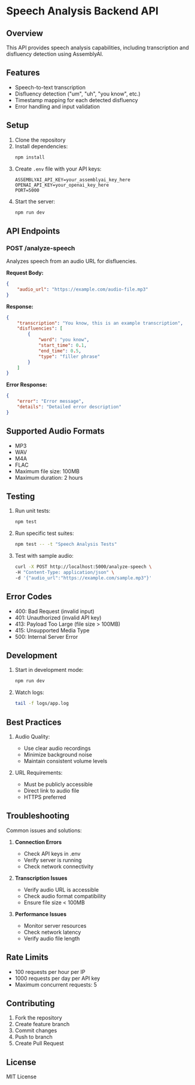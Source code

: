 # Speech Analysis Backend API

## Overview
This API provides speech analysis capabilities, including transcription and disfluency detection using AssemblyAI.

## Features
- Speech-to-text transcription
- Disfluency detection ("um", "uh", "you know", etc.)
- Timestamp mapping for each detected disfluency
- Error handling and input validation

## Setup
1. Clone the repository
2. Install dependencies:
   ```bash
   npm install
   ```
3. Create `.env` file with your API keys:
   ```
   ASSEMBLYAI_API_KEY=your_assemblyai_key_here
   OPENAI_API_KEY=your_openai_key_here
   PORT=5000
   ```
4. Start the server:
   ```bash
   npm run dev
   ```

## API Endpoints

### POST /analyze-speech
Analyzes speech from an audio URL for disfluencies.

**Request Body:**
```json
{
    "audio_url": "https://example.com/audio-file.mp3"
}
```

**Response:**
```json
{
    "transcription": "You know, this is an example transcription",
    "disfluencies": [
        {
            "word": "you know",
            "start_time": 0.1,
            "end_time": 0.5,
            "type": "filler phrase"
        }
    ]
}
```

**Error Response:**
```json
{
    "error": "Error message",
    "details": "Detailed error description"
}
```

## Supported Audio Formats
- MP3
- WAV
- M4A
- FLAC
- Maximum file size: 100MB
- Maximum duration: 2 hours

## Testing
1. Run unit tests:
   ```bash
   npm test
   ```

2. Run specific test suites:
   ```bash
   npm test -- -t "Speech Analysis Tests"
   ```

3. Test with sample audio:
   ```bash
   curl -X POST http://localhost:5000/analyze-speech \
   -H "Content-Type: application/json" \
   -d '{"audio_url":"https://example.com/sample.mp3"}'
   ```

## Error Codes
- 400: Bad Request (invalid input)
- 401: Unauthorized (invalid API key)
- 413: Payload Too Large (file size > 100MB)
- 415: Unsupported Media Type
- 500: Internal Server Error

## Development
1. Start in development mode:
   ```bash
   npm run dev
   ```

2. Watch logs:
   ```bash
   tail -f logs/app.log
   ```

## Best Practices
1. Audio Quality:
   - Use clear audio recordings
   - Minimize background noise
   - Maintain consistent volume levels

2. URL Requirements:
   - Must be publicly accessible
   - Direct link to audio file
   - HTTPS preferred

## Troubleshooting
Common issues and solutions:

1. **Connection Errors**
   - Check API keys in .env
   - Verify server is running
   - Check network connectivity

2. **Transcription Issues**
   - Verify audio URL is accessible
   - Check audio format compatibility
   - Ensure file size < 100MB

3. **Performance Issues**
   - Monitor server resources
   - Check network latency
   - Verify audio file length

## Rate Limits
- 100 requests per hour per IP
- 1000 requests per day per API key
- Maximum concurrent requests: 5

## Contributing
1. Fork the repository
2. Create feature branch
3. Commit changes
4. Push to branch
5. Create Pull Request

## License
MIT License